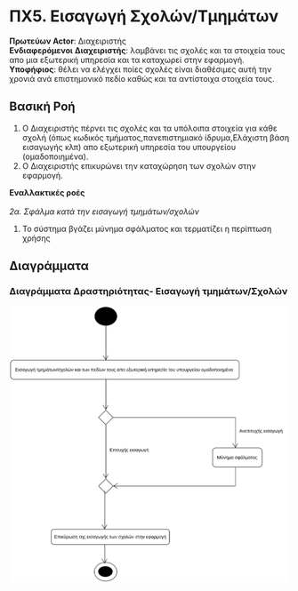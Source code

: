 # ΠΧ5. Εισαγωγή Σχολών/Τμημάτων

**Πρωτεύων Actor**: Διαχειριστής <br>
**Ενδιαφερόμενοι**
**Διαχειριστής**: λαμβάνει τις σχολές και τα στοιχεία τους απο μια εξωτερική υπηρεσία και τα καταχωρεί στην εφαρμογή.<br>
**Υποφήφιος**: θέλει να ελέγχει ποίες σχολές είναι διαθέσιμες αυτή την χρονιά ανά επιστημονικό πεδίο καθώς και τα αντίστοιχα στοιχεία τους.

## Βασική Ροή
1. Ο Διαχειριστής πέρνει τις σχολές και τα υπόλοιπα στοιχεία για κάθε σχολή (όπως κωδικός τμήματος,πανεπιστημιακό ίδρυμα,Ελάχιστη βάση εισαγωγής κλπ) απο εξωτερική υπηρεσία του υπουργείου (ομαδοποιημένα).
2. Ο Διαχειριστής επικυρώνει την καταχώρηση των σχολών στην εφαρμογή.

**Εναλλακτικές ροές**<br><br/>
*2α. Σφάλμα κατά την εισαγωγή τμημάτων/σχολών*
1. Το σύστημα βγάζει μύνημα σφάλματος και τερματίζει η περίπτωση χρήσης


## Διαγράμματα
### Διαγράμματα Δραστηριότητας- Εισαγωγή τμημάτων/Σχολών 

![Διάγραμμα δραστηριότητας - Εισαγωγή τμημάτων/Σχολών](uml/requirements/activity-insert-departments.png)
